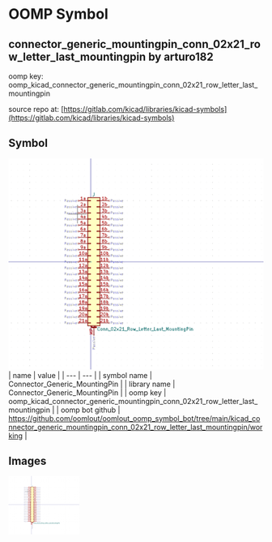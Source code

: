# OOMP Symbol  
## connector_generic_mountingpin_conn_02x21_row_letter_last_mountingpin  by arturo182  
  
oomp key: oomp_kicad_connector_generic_mountingpin_conn_02x21_row_letter_last_mountingpin  
  
source repo at: [https://gitlab.com/kicad/libraries/kicad-symbols](https://gitlab.com/kicad/libraries/kicad-symbols)  
## Symbol  
  
[![working.png](working_600.png)](working.png)  
| name | value | 
| --- | --- | 
| symbol name | Connector_Generic_MountingPin | 
| library name | Connector_Generic_MountingPin | 
| oomp key | oomp_kicad_connector_generic_mountingpin_conn_02x21_row_letter_last_mountingpin | 
| oomp bot github | https://github.com/oomlout/oomlout_oomp_symbol_bot/tree/main/kicad_connector_generic_mountingpin_conn_02x21_row_letter_last_mountingpin/working | 
## Images  
  
[![working.png](working_140.png)](working.png)  

